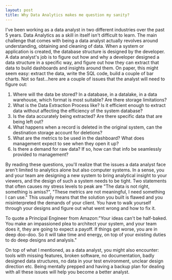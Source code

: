 ```yaml
---
layout: post
title: Why Data Analytics makes me question my sanity?
---
```


I've been working as a data analyst in two different industries over the past 5 years. Data Analytics as a skill in itself isn't difficult to learn. The main challenge that comes with being a data analyst actually revolves around understanding, obtaining and cleaning of data. When a system or application is created, the database structure is designed by the developer. A data analyst's job is to figure out how and why a developer designed a data structure in a specific way, and figure out how they can extract that data to build dashboards and insights around them. On paper, this might seem easy: extract the data, write the SQL code, build a couple of bar charts. Not so fast...here are a couple of issues that the analyst will need to figure out:

  1. Where will the data be stored? In a database, in a datalake, in a data warehouse, which format is most suitable? Are there storage limitations?
  2. What is the Data Extraction Process like? Is it efficient enough to extract data without affecting the efficiency of the system database?
  3. Is the data accurately being extracted? Are there specific data that are being left out?
  4. What happens when a record is deleted in the original system, can the destination storage account for deletions? 
  5. What are the metrics to be used in the dashboard? What does management expect to see when they open it up?
  6. Is there a demand for raw data? If so, how can that info be seamlessly provided to management?

By reading these questions, you'll realize that the issues a data analyst face aren't limited to analytics alone but also computer systems. In a sense, you and your team are designing a new system to bring analytical insight to your viewers, and the design of such a system needs to be tight. Two statements that often causes my stress levels to peak are "The data is not right, something is amiss?", "These metrics are not meaningful, I need something I can use." This usually means that the solution you built is flawed and you misinterpreted the demands of your client. You have to walk yourself through your designs and figure out what went wrong and how to fix it. 

To quote a Principal Engineer from Amazon:"Your ideas can't be half-baked. You make an impassioned plea to architect your system, and your team does it, they are going to expect a payoff. If things get worse, you are in deep doo-doo. So it will take time and energy, on top of your existing duties to do deep designs and analysis." 

On top of what I mentioned, as a data analyst, you might also encounter: tools with missing features, broken software, no documentation, badly designed data structures, no data in your test environment, unclear design direction etc. Being mentally prepped and having a backup plan for dealing with all these issues will help you become a better analyst.
